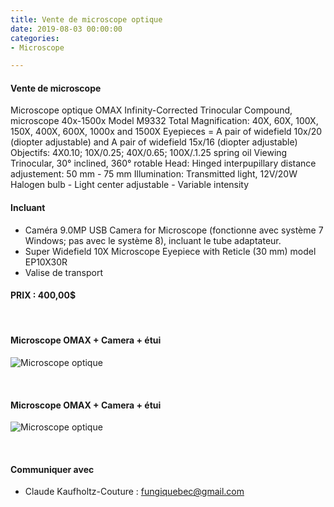 ```yaml
---
title: Vente de microscope optique
date: 2019-08-03 00:00:00
categories: 
- Microscope

---
```


#### Vente de microscope
Microscope optique OMAX
Infinity-Corrected Trinocular Compound, microscope 40x-1500x
Model M9332
Total Magnification: 40X, 60X, 100X, 150X, 400X, 600X, 1000x and 1500X
Eyepieces = A pair of widefield 10x/20 (diopter adjustable) and A pair of widefield 15x/16 (diopter adjustable)
Objectifs: 4X0.10; 10X/0.25; 40X/0.65; 100X/.1.25 spring oil
Viewing Trinocular, 30° inclined, 360° rotable
Head: Hinged interpupillary distance adjustement: 50 mm - 75 mm
Illumination: Transmitted light, 12V/20W Halogen bulb - Light center adjustable - Variable intensity

#### Incluant
* Caméra 9.0MP USB Camera for Microscope (fonctionne avec système 7 Windows; pas avec le système 8), incluant le tube adaptateur.
* Super Widefield 10X Microscope Eyepiece with Reticle (30 mm) model EP10X30R
* Valise de transport

#### PRIX : 400,00$
<p>&nbsp; </p>

#### Microscope OMAX + Camera + étui
![Microscope optique](https://live.staticflickr.com/65535/48447954842_1b246c42e8_n.jpg "Figure 1. microscope_01")
<p>&nbsp; </p>

#### Microscope OMAX + Camera + étui
![Microscope optique](https://live.staticflickr.com/65535/48447954787_80f386741f_n.jpg "Figure 1. microscope_02")
<p>&nbsp; </p>

#### Communiquer avec
* Claude Kaufholtz-Couture : fungiquebec@gmail.com
